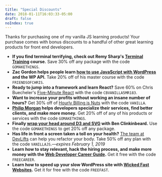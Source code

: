 ```yaml
---
title: "Special Discounts"
date: 2018-01-11T16:03:33-05:00
draft: false
noIndex: true
---
```


Thanks for purchasing one of my vanilla JS learning products! Your purchase comes with bonus discounts to a handful of other great learning products for front end developers.

- **If you find terminal terrifying, check out Remy Sharp's [Terminal Training](https://terminal.training/) course.** Save 30% off any package with the code `GOMAKETHINGS`.
- **Zac Gordon helps people learn [how to use JavaScript with WordPress](https://javascriptforwp.com/) and the WP API.** Take 20% off of his master course with the code `FRIENDSOFCHRIS`.
- **Ready to jump into a framework and learn React?** Save 60% on Chris Buecheler's [Five-Minute React](https://closebrace.com/categories/five-minute-react) with the code `CBVANILLA5MR183`.
- **Want to increase your profits without working an insane number of hours?** Get 30% off of [Hourly Billing is Nuts](https://expensiveproblem.com/hbin) with the code `VANILLA`.
- **[Philip Morgan](https://philipmorganconsulting.com) helps developers specialize their services, find better clients, and make more money.** Get 20% off of any of his products or services with the code `GOMAKETHINGS`.
- **Finally [wrap your head around D3 and SVG](http://d3svg.com) with Ben Clinkinbeard.** Use the code `GOMAKETHINGS` to get 20% off any package.
- **Has life in front a screen taken a toll on your health?** [The team at DevLifts](https://devlifts.io/) can help you refactor your body. Take 50% off any plan with the code `VANILLAJS`.&mdash;*expires February 1, 2019*
- **Learn how to stay relevant, hack the hiring process, and make more money with the [Web Developer Career Guide](https://gomakethings.com/career-guide/).** Get it free with the code `FREECAREER`.
- **Learn how to speed up your slow WordPress site with [Wicked Fast Websites](https://gomakethings.com/wicked-fast-websites/).** Get it for free with the code `FREEFAST`.